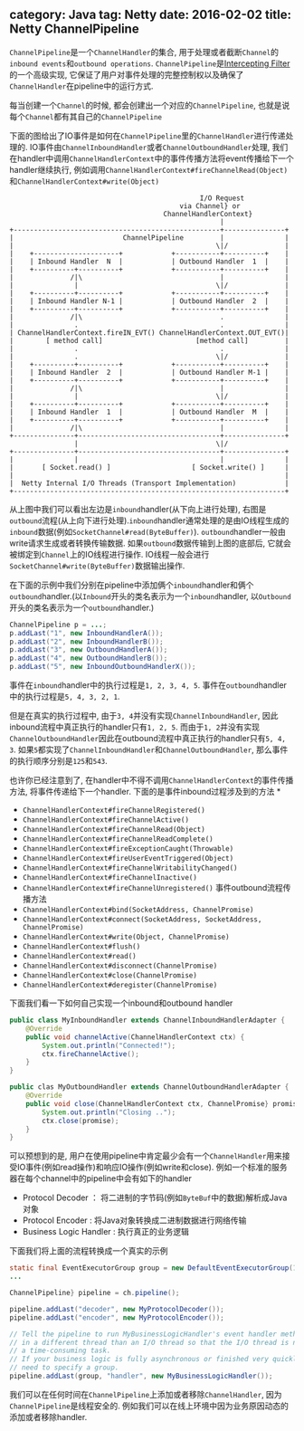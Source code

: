 category: Java
tag: Netty
date: 2016-02-02
title: Netty ChannelPipeline
---
`ChannelPipeline`是一个`ChannelHandler`的集合, 用于处理或者截断`Channel`的`inbound events`和`outbound operations`. `ChannelPipeline`是[Intercepting Filter](http://www.oracle.com/technetwork/java/interceptingfilter-142169.html)的一个高级实现, 它保证了用户对事件处理的完整控制权以及确保了`ChannelHandler`在pipeline中的运行方式.

每当创建一个`Channel`的时候, 都会创建出一个对应的`ChannelPipeline`, 也就是说每个`Channel`都有其自己的`ChannelPipeline`

下面的图给出了IO事件是如何在`ChannelPipeline`里的`ChannelHandler`进行传递处理的. IO事件由`ChannelInboundHandler`或者`ChannelOutboundHandler`处理, 我们在handler中调用`ChannelHandlerContext`中的事件传播方法将event传播给下一个handler继续执行, 例如调用`ChannelHandlerContext#fireChannelRead(Object)`和`ChannelHandlerContext#write(Object)`
```
                                               I/O Request
                                          via Channel} or
                                      ChannelHandlerContext}
                                                    |
+---------------------------------------------------+---------------+
|                           ChannelPipeline         |               |
|                                                  \|/              |
|    +---------------------+            +-----------+----------+    |
|    | Inbound Handler  N  |            | Outbound Handler  1  |    |
|    +----------+----------+            +-----------+----------+    |
|              /|\                                  |               |
|               |                                  \|/              |
|    +----------+----------+            +-----------+----------+    |
|    | Inbound Handler N-1 |            | Outbound Handler  2  |    |
|    +----------+----------+            +-----------+----------+    |
|              /|\                                  .               |
|               .                                   .               |
| ChannelHandlerContext.fireIN_EVT() ChannelHandlerContext.OUT_EVT()|
|        [ method call]                       [method call]         |
|               .                                   .               |
|               .                                  \|/              |
|    +----------+----------+            +-----------+----------+    |
|    | Inbound Handler  2  |            | Outbound Handler M-1 |    |
|    +----------+----------+            +-----------+----------+    |
|              /|\                                  |               |
|               |                                  \|/              |
|    +----------+----------+            +-----------+----------+    |
|    | Inbound Handler  1  |            | Outbound Handler  M  |    |
|    +----------+----------+            +-----------+----------+    |
|              /|\                                  |               |
+---------------+-----------------------------------+---------------+
                |                                  \|/
+---------------+-----------------------------------+---------------+
|               |                                   |               |
|       [ Socket.read() ]                    [ Socket.write() ]     |
|                                                                   |
|  Netty Internal I/O Threads (Transport Implementation)            |
+-------------------------------------------------------------------+
```
从上图中我们可以看出左边是`inbound`handler(从下向上进行处理), 右图是`outbound`流程(从上向下进行处理).`inbound`handler通常处理的是由IO线程生成的`inbound`数据(例如`SocketChannel#read(ByteBuffer)`).
`outbound`handler一般由write请求生成或者转换传输数据. 如果`outbound`数据传输到上图的底部后, 它就会被绑定到`Channel`上的IO线程进行操作. IO线程一般会进行`SocketChannel#write(ByteBuffer)`数据输出操作.

在下面的示例中我们分别在pipeline中添加俩个`inbound`handler和俩个`outbound`handler.(以`Inbound`开头的类名表示为一个`inbound`handler, 以`Outbound`开头的类名表示为一个`outbound`handler.)
```java
ChannelPipeline p = ...;
p.addLast("1", new InboundHandlerA());
p.addLast("2", new InboundHandlerB());
p.addLast("3", new OutboundHandlerA());
p.addLast("4", new OutboundHandlerB());
p.addLast("5", new InboundOutboundHandlerX());
```

事件在`inbound`handler中的执行过程是`1, 2, 3, 4, 5`. 事件在`outbound`handler中的执行过程是`5, 4, 3, 2, 1`. 

但是在真实的执行过程中, 由于`3, 4`并没有实现`ChannelInboundHandler`, 因此inbound流程中真正执行的handler只有`1, 2, 5`. 而由于`1, 2`并没有实现`ChannelOutboundHandler`因此在outbound流程中真正执行的handler只有`5, 4, 3`.
如果`5`都实现了`ChannelInboundHandler`和`ChannelOutboundHandler`, 那么事件的执行顺序分别是`125`和`543`.

也许你已经注意到了, 在handler中不得不调用`ChannelHandlerContext`的事件传播方法, 将事件传递给下一个handler. 下面的是事件inbound过程涉及到的方法
* 
* `ChannelHandlerContext#fireChannelRegistered()`
* `ChannelHandlerContext#fireChannelActive()`
* `ChannelHandlerContext#fireChannelRead(Object)`
* `ChannelHandlerContext#fireChannelReadComplete()`
* `ChannelHandlerContext#fireExceptionCaught(Throwable)`
* `ChannelHandlerContext#fireUserEventTriggered(Object)`
* `ChannelHandlerContext#fireChannelWritabilityChanged()`
* `ChannelHandlerContext#fireChannelInactive()`
* `ChannelHandlerContext#fireChannelUnregistered()`
事件outbound流程传播方法
* `ChannelHandlerContext#bind(SocketAddress, ChannelPromise)`
* `ChannelHandlerContext#connect(SocketAddress, SocketAddress, ChannelPromise)`
* `ChannelHandlerContext#write(Object, ChannelPromise)`
* `ChannelHandlerContext#flush()`
* `ChannelHandlerContext#read()`
* `ChannelHandlerContext#disconnect(ChannelPromise)`
* `ChannelHandlerContext#close(ChannelPromise)`
* `ChannelHandlerContext#deregister(ChannelPromise)`


下面我们看一下如何自己实现一个inbound和outbound handler
```java
public class MyInboundHandler extends ChannelInboundHandlerAdapter {
    @Override
    public void channelActive(ChannelHandlerContext ctx) {
        System.out.println("Connected!");
        ctx.fireChannelActive();
    }
}

public clas MyOutboundHandler extends ChannelOutboundHandlerAdapter {
    @Override
    public void close(ChannelHandlerContext ctx, ChannelPromise} promise) {
        System.out.println("Closing ..");
        ctx.close(promise);
    }
}
```

可以预想到的是, 用户在使用pipeline中肯定最少会有一个`ChannelHandler`用来接受IO事件(例如read操作)和响应IO操作(例如write和close). 例如一个标准的服务器在每个channel中的pipeline中会有如下的handler
* Protocol Decoder ： 将二进制的字节码(例如`ByteBuf`中的数据)解析成Java对象
* Protocol Encoder :  将Java对象转换成二进制数据进行网络传输
* Business Logic Handler : 执行真正的业务逻辑

下面我们将上面的流程转换成一个真实的示例
```java
static final EventExecutorGroup group = new DefaultEventExecutorGroup(16);
...

ChannelPipeline} pipeline = ch.pipeline();

pipeline.addLast("decoder", new MyProtocolDecoder());
pipeline.addLast("encoder", new MyProtocolEncoder());

// Tell the pipeline to run MyBusinessLogicHandler's event handler methods
// in a different thread than an I/O thread so that the I/O thread is not blocked by
// a time-consuming task.
// If your business logic is fully asynchronous or finished very quickly, you don't
// need to specify a group.
pipeline.addLast(group, "handler", new MyBusinessLogicHandler());
```

我们可以在任何时间在`ChannelPipeline`上添加或者移除`ChannelHandler`, 因为`ChannelPipeline`是线程安全的. 例如我们可以在线上环境中因为业务原因动态的添加或者移除handler.
